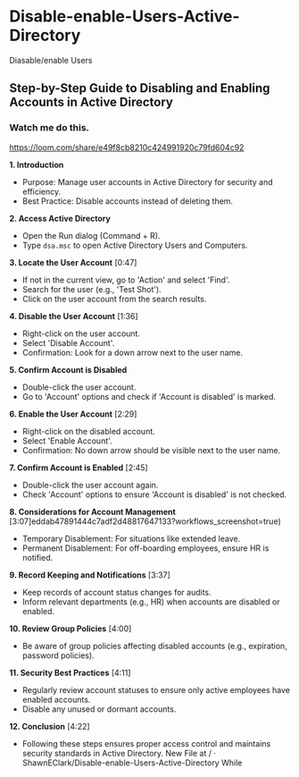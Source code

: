 # Disable-enable-Users-Active-Directory
Diasable/enable Users

## Step-by-Step Guide to Disabling and Enabling Accounts in Active Directory
### Watch me do this.

<https://loom.com/share/e49f8cb8210c424991920c79fd604c92>
 

**1. Introduction**
- Purpose: Manage user accounts in Active Directory for security and efficiency.
- Best Practice: Disable accounts instead of deleting them.

 

**2. Access Active Directory** 

- Open the Run dialog (Command + R).
- Type `dsa.msc` to open Active Directory Users and Computers.

 

**3. Locate the User Account** [0:47]


- If not in the current view, go to 'Action' and select 'Find'.
- Search for the user (e.g., 'Test Shot').
- Click on the user account from the search results.

 

**4. Disable the User Account** [1:36]

- Right-click on the user account.
- Select 'Disable Account'.
- Confirmation: Look for a down arrow next to the user name.

 

**5. Confirm Account is Disabled** 

- Double-click the user account.
- Go to 'Account' options and check if 'Account is disabled' is marked.

 

**6. Enable the User Account** [2:29]

- Right-click on the disabled account.
- Select 'Enable Account'.
- Confirmation: No down arrow should be visible next to the user name.

 

**7. Confirm Account is Enabled** [2:45]

- Double-click the user account again.
- Check 'Account' options to ensure 'Account is disabled' is not checked.

 

**8. Considerations for Account Management** [3:07]eddab47891444c7adf2d48817647133?workflows_screenshot=true)

- Temporary Disablement: For situations like extended leave.
- Permanent Disablement: For off-boarding employees, ensure HR is notified.

 

**9. Record Keeping and Notifications** [3:37]

- Keep records of account status changes for audits.
- Inform relevant departments (e.g., HR) when accounts are disabled or enabled.

 

**10. Review Group Policies** [4:00]

- Be aware of group policies affecting disabled accounts (e.g., expiration, password policies).

 

**11. Security Best Practices** [4:11]

- Regularly review account statuses to ensure only active employees have enabled accounts.
- Disable any unused or dormant accounts.

 

**12. Conclusion** [4:22]
- Following these steps ensures proper access control and maintains security standards in Active Directory.
New File at / · ShawnEClark/Disable-enable-Users-Active-Directory
While
